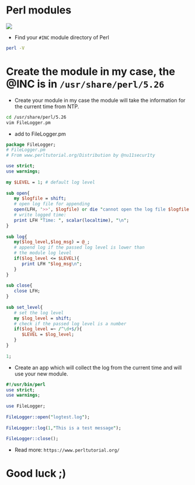 # Perl modules
![](https://github.com/nu11secur1ty/Linux_Deployment_Administration_Hacks-Programing/blob/master/PERL/Modules/logo/Perl-Module.png)

- Find your `#INC` module directory of Perl
```bash
perl -V
```
# Create the module in my case, the @INC is in `/usr/share/perl/5.26`
- Create your module in my case the module will take the information for the current time from NTP.
```bash
cd /usr/share/perl/5.26
vim FileLogger.pm
```
- add to FileLogger.pm
```perl 
package FileLogger;
# FileLogger.pm
# From www.perltutorial.org/Distribution by @nu11secur1ty

use strict;
use warnings;
 
my $LEVEL = 1; # default log level
 
sub open{
   my $logfile = shift;
   # open log file for appending
   open(LFH, '>>', $logfile) or die "cannot open the log file $logfile: $!";
   # write logged time:
   print LFH "Time: ", scalar(localtime), "\n";
}
 
sub log{
   my($log_level,$log_msg) = @_;
   # append log if the passed log level is lower than
   # the module log level
   if($log_level <= $LEVEL){
      print LFH "$log_msg\n";
   }
}
 
sub close{
   close LFH;
}
 
sub set_level{
   # set the log level
   my $log_level = shift;
   # check if the passed log level is a number
   if($log_level =~ /^\d+$/){
      $LEVEL = $log_level;
   }
}
 
1;
```
- Create an app which will collect the log from the current time and will use your new module.
```perl
#!/usr/bin/perl
use strict;
use warnings;
 
use FileLogger;
 
FileLogger::open("logtest.log");
 
FileLogger::log(1,"This is a test message");
 
FileLogger::close();
```

- Read more: `https://www.perltutorial.org/`
# Good luck ;)
